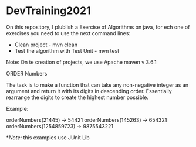 # DevTraining2021

On this repository, I plublish a Exercise of Algorithms on java, for ech one of exercises you need to use the next 
command lines:

* Clean project - mvn clean
* Test the algorithm with Test Unit - mvn test

Note: On te creation of projects, we use Apache maven v 3.6.1

ORDER Numbers

The task is to make a function that can take any non-negative integer as an argument and return it with its digits in descending order. Essentially rearrange the digits to create the highest number possible.

Example:

orderNumbers(21445) -> 54421
orderNumbers(145263) -> 654321
orderNumbers(1254859723) -> 9875543221

**Note:* this examples use JUnit Lib  